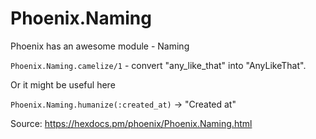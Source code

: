 # Phoenix.Naming

Phoenix has an awesome module - Naming

`Phoenix.Naming.camelize/1` - convert "any_like_that" into "AnyLikeThat".

Or it might be useful here 

`Phoenix.Naming.humanize(:created_at)` -> "Created at"

Source: https://hexdocs.pm/phoenix/Phoenix.Naming.html
